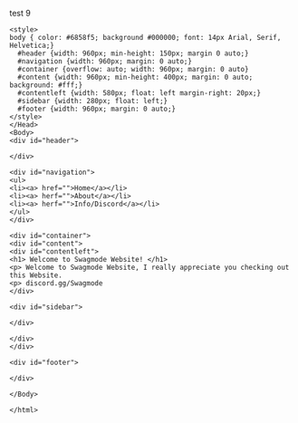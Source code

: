 test 9
<html>
  <Head>
    <title> Swagmode </title>
    
    <style>
    body { color: #6858f5; background #000000; font: 14px Arial, Serif, Helvetica;}
      #header {width: 960px; min-height: 150px; margin 0 auto;}
      #navigation {width: 960px; margin: 0 auto;}
      #container {overflow: auto; width: 960px; margin: 0 auto}
      #content {width: 960px; min-height: 400px; margin: 0 auto; background: #fff;}
      #contentleft {width: 580px; float: left margin-right: 20px;}
      #sidebar {width: 280px; float: left;}
      #footer {width: 960px; margin: 0 auto;}
    </style>
    </Head>
    <Body>
    <div id="header">
    
    </div>
    
    <div id="navigation">    
    <ul>
    <li><a> href="">Home</a></li>
    <li><a> herf="">About</a></li>
    <li><a> herf="">Info/Discord</a></li>
    </ul>
    </div>
    
    <div id="container">
    <div id="content">
    <div id="contentleft">
    <h1> Welcome to Swagmode Website! </h1>
    <p> Welcome to Swagmode Website, I really appreciate you checking out this Website.
    <p> discord.gg/Swagmode
    </div>
    
    <div id="sidebar">
    
    </div>

    </div>
    </div>
    
    <div id="footer">
    
    </div>
    
    </Body>
    
    </html>
